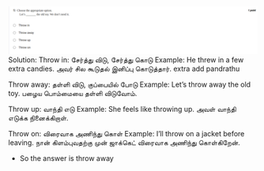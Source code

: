 ![alt text](image-4.png)
Solution:
Throw in: சேர்த்து விடு, சேர்த்து கொடு
Example: He threw in a few extra candies.
அவர் சில கூடுதல் இனிப்பு கொடுத்தார்.
extra add pandrathu

Throw away: தள்ளி விடு, குப்பையில் போடு
Example: Let’s throw away the old toy.
பழைய பொம்மையை தள்ளி விடுவோம்.

Throw up: வாந்தி எடு
Example: She feels like throwing up.
அவள் வாந்தி எடுக்க நினைக்கிறாள்.

Throw on: விரைவாக அணிந்து கொள்
Example: I’ll throw on a jacket before leaving.
நான் கிளம்புவதற்கு முன் ஜாக்கெட் விரைவாக அணிந்து கொள்கிறேன்.

- So the answer is throw away





